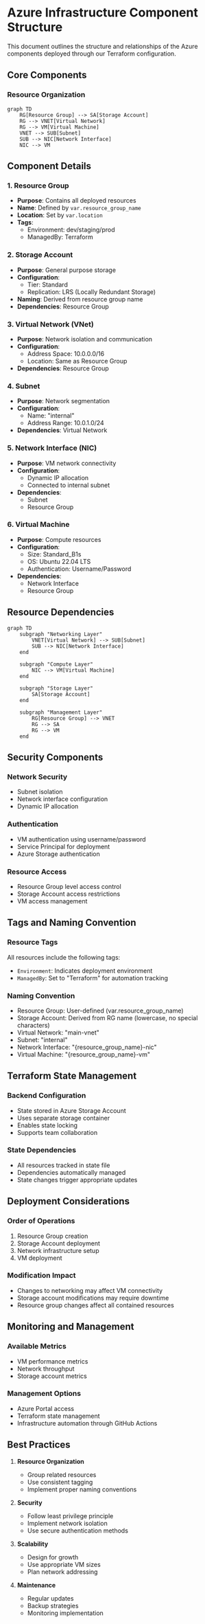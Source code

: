 # Azure Infrastructure Component Structure

This document outlines the structure and relationships of the Azure components deployed through our Terraform configuration.

## Core Components

### Resource Organization
```mermaid
graph TD
    RG[Resource Group] --> SA[Storage Account]
    RG --> VNET[Virtual Network]
    RG --> VM[Virtual Machine]
    VNET --> SUB[Subnet]
    SUB --> NIC[Network Interface]
    NIC --> VM
```

## Component Details

### 1. Resource Group
- **Purpose**: Contains all deployed resources
- **Name**: Defined by `var.resource_group_name`
- **Location**: Set by `var.location`
- **Tags**: 
  - Environment: dev/staging/prod
  - ManagedBy: Terraform

### 2. Storage Account
- **Purpose**: General purpose storage
- **Configuration**:
  - Tier: Standard
  - Replication: LRS (Locally Redundant Storage)
- **Naming**: Derived from resource group name
- **Dependencies**: Resource Group

### 3. Virtual Network (VNet)
- **Purpose**: Network isolation and communication
- **Configuration**:
  - Address Space: 10.0.0.0/16
  - Location: Same as Resource Group
- **Dependencies**: Resource Group

### 4. Subnet
- **Purpose**: Network segmentation
- **Configuration**:
  - Name: "internal"
  - Address Range: 10.0.1.0/24
- **Dependencies**: Virtual Network

### 5. Network Interface (NIC)
- **Purpose**: VM network connectivity
- **Configuration**:
  - Dynamic IP allocation
  - Connected to internal subnet
- **Dependencies**: 
  - Subnet
  - Resource Group

### 6. Virtual Machine
- **Purpose**: Compute resources
- **Configuration**:
  - Size: Standard_B1s
  - OS: Ubuntu 22.04 LTS
  - Authentication: Username/Password
- **Dependencies**:
  - Network Interface
  - Resource Group

## Resource Dependencies
```mermaid
graph TD
    subgraph "Networking Layer"
        VNET[Virtual Network] --> SUB[Subnet]
        SUB --> NIC[Network Interface]
    end
    
    subgraph "Compute Layer"
        NIC --> VM[Virtual Machine]
    end
    
    subgraph "Storage Layer"
        SA[Storage Account]
    end
    
    subgraph "Management Layer"
        RG[Resource Group] --> VNET
        RG --> SA
        RG --> VM
    end
```

## Security Components

### Network Security
- Subnet isolation
- Network interface configuration
- Dynamic IP allocation

### Authentication
- VM authentication using username/password
- Service Principal for deployment
- Azure Storage authentication

### Resource Access
- Resource Group level access control
- Storage Account access restrictions
- VM access management

## Tags and Naming Convention

### Resource Tags
All resources include the following tags:
- `Environment`: Indicates deployment environment
- `ManagedBy`: Set to "Terraform" for automation tracking

### Naming Convention
- Resource Group: User-defined (var.resource_group_name)
- Storage Account: Derived from RG name (lowercase, no special characters)
- Virtual Network: "main-vnet"
- Subnet: "internal"
- Network Interface: "{resource_group_name}-nic"
- Virtual Machine: "{resource_group_name}-vm"

## Terraform State Management

### Backend Configuration
- State stored in Azure Storage Account
- Uses separate storage container
- Enables state locking
- Supports team collaboration

### State Dependencies
- All resources tracked in state file
- Dependencies automatically managed
- State changes trigger appropriate updates

## Deployment Considerations

### Order of Operations
1. Resource Group creation
2. Storage Account deployment
3. Network infrastructure setup
4. VM deployment

### Modification Impact
- Changes to networking may affect VM connectivity
- Storage account modifications may require downtime
- Resource group changes affect all contained resources

## Monitoring and Management

### Available Metrics
- VM performance metrics
- Network throughput
- Storage account metrics

### Management Options
- Azure Portal access
- Terraform state management
- Infrastructure automation through GitHub Actions

## Best Practices

1. **Resource Organization**
   - Group related resources
   - Use consistent tagging
   - Implement proper naming conventions

2. **Security**
   - Follow least privilege principle
   - Implement network isolation
   - Use secure authentication methods

3. **Scalability**
   - Design for growth
   - Use appropriate VM sizes
   - Plan network addressing

4. **Maintenance**
   - Regular updates
   - Backup strategies
   - Monitoring implementation
